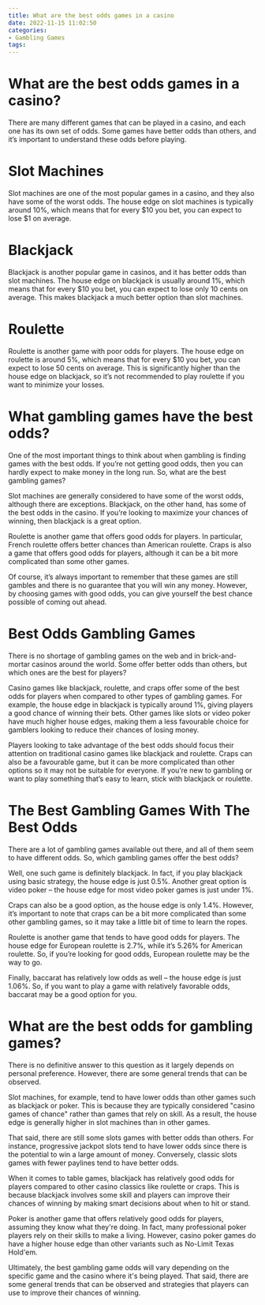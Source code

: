 ```yaml
---
title: What are the best odds games in a casino
date: 2022-11-15 11:02:50
categories:
- Gambling Games
tags:
---
```



#  What are the best odds games in a casino?

There are many different games that can be played in a casino, and each one has its own set of odds. Some games have better odds than others, and it’s important to understand these odds before playing.

# Slot Machines

Slot machines are one of the most popular games in a casino, and they also have some of the worst odds. The house edge on slot machines is typically around 10%, which means that for every $10 you bet, you can expect to lose $1 on average.

# Blackjack

Blackjack is another popular game in casinos, and it has better odds than slot machines. The house edge on blackjack is usually around 1%, which means that for every $10 you bet, you can expect to lose only 10 cents on average. This makes blackjack a much better option than slot machines.

# Roulette

Roulette is another game with poor odds for players. The house edge on roulette is around 5%, which means that for every $10 you bet, you can expect to lose 50 cents on average. This is significantly higher than the house edge on blackjack, so it’s not recommended to play roulette if you want to minimize your losses.

#  What gambling games have the best odds?

One of the most important things to think about when gambling is finding games with the best odds. If you’re not getting good odds, then you can hardly expect to make money in the long run. So, what are the best gambling games?

Slot machines are generally considered to have some of the worst odds, although there are exceptions. Blackjack, on the other hand, has some of the best odds in the casino. If you’re looking to maximize your chances of winning, then blackjack is a great option.

Roulette is another game that offers good odds for players. In particular, French roulette offers better chances than American roulette. Craps is also a game that offers good odds for players, although it can be a bit more complicated than some other games.

Of course, it’s always important to remember that these games are still gambles and there is no guarantee that you will win any money. However, by choosing games with good odds, you can give yourself the best chance possible of coming out ahead.

#  Best Odds Gambling Games

There is no shortage of gambling games on the web and in brick-and-mortar casinos around the world. Some offer better odds than others, but which ones are the best for players?

Casino games like blackjack, roulette, and craps offer some of the best odds for players when compared to other types of gambling games. For example, the house edge in blackjack is typically around 1%, giving players a good chance of winning their bets. Other games like slots or video poker have much higher house edges, making them a less favourable choice for gamblers looking to reduce their chances of losing money.

Players looking to take advantage of the best odds should focus their attention on traditional casino games like blackjack and roulette. Craps can also be a favourable game, but it can be more complicated than other options so it may not be suitable for everyone. If you’re new to gambling or want to play something that’s easy to learn, stick with blackjack or roulette.

#  The Best Gambling Games With The Best Odds

There are a lot of gambling games available out there, and all of them seem to have different odds. So, which gambling games offer the best odds?

Well, one such game is definitely blackjack. In fact, if you play blackjack using basic strategy, the house edge is just 0.5%. Another great option is video poker – the house edge for most video poker games is just under 1%.

Craps can also be a good option, as the house edge is only 1.4%. However, it’s important to note that craps can be a bit more complicated than some other gambling games, so it may take a little bit of time to learn the ropes.

Roulette is another game that tends to have good odds for players. The house edge for European roulette is 2.7%, while it’s 5.26% for American roulette. So, if you’re looking for good odds, European roulette may be the way to go.

Finally, baccarat has relatively low odds as well – the house edge is just 1.06%. So, if you want to play a game with relatively favorable odds, baccarat may be a good option for you.

#  What are the best odds for gambling games?

There is no definitive answer to this question as it largely depends on personal preference. However, there are some general trends that can be observed.

Slot machines, for example, tend to have lower odds than other games such as blackjack or poker. This is because they are typically considered "casino games of chance" rather than games that rely on skill. As a result, the house edge is generally higher in slot machines than in other games.

That said, there are still some slots games with better odds than others. For instance, progressive jackpot slots tend to have lower odds since there is the potential to win a large amount of money. Conversely, classic slots games with fewer paylines tend to have better odds.

When it comes to table games, blackjack has relatively good odds for players compared to other casino classics like roulette or craps. This is because blackjack involves some skill and players can improve their chances of winning by making smart decisions about when to hit or stand.

Poker is another game that offers relatively good odds for players, assuming they know what they're doing. In fact, many professional poker players rely on their skills to make a living. However, casino poker games do have a higher house edge than other variants such as No-Limit Texas Hold'em.

Ultimately, the best gambling game odds will vary depending on the specific game and the casino where it's being played. That said, there are some general trends that can be observed and strategies that players can use to improve their chances of winning.